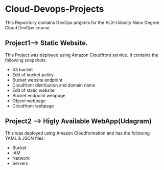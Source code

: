 # Cloud-Devops-Projects
This Repository contains DevOps projects for the ALX-Udacity Nano Degree Cloud DevOps course.

## Project1--> Static Website.
This Project was deployed using Amazon Cloudfront service. It contains the following snapshots:
- S3 bucket
- Edit of bucket policy
- Bucket website endpoint
- Cloudfront distribution and domain name
- Edit of static website
- Bucket endpoint webpage
- Object webpage
- Cloudfront webpage

## Project2 --> Higly Available WebApp(Udagram)
This was deployed using Amazon Cloudformation and has the following YAML & JSON files:
- Bucket
- IAM
- Network
- Servers
